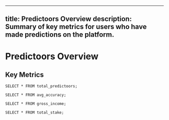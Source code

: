 
---
title: Predictoors Overview
description: Summary of key metrics for users who have made predictions on the platform.
---

# Predictoors Overview

## Key Metrics

```total_predictoors_query
SELECT * FROM total_predictoors;
```

```avg_accuracy_query
SELECT * FROM avg_accuracy;
```

```gross_income_query
SELECT * FROM gross_income;
```

```total_stake_query
SELECT * FROM total_stake;
```

<BigValue 
  data={total_predictoors_query} 
  value=num_predictoors
  title="Total Predictoors"
/>

<BigValue 
  data={avg_accuracy_query} 
  value=avg_accuracy
  fmt=pct1
  title="Average Accuracy"
/>

<BigValue 
  data={total_stake_query} 
  value=total_stake
  fmt=usd0
  title="Total Stake"
/>

<BigValue 
  data={gross_income_query} 
  value=gross_income
  fmt=usd0
  title="Gross Income"
/>

